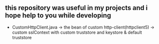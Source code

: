 ## this repository was useful in my projects and i hope help to you while developing
- CustomHttpClient.java -> the bean of custom http-client(httpclient5) -> custom sslContext with custom truststore and keystore & default truststore  
